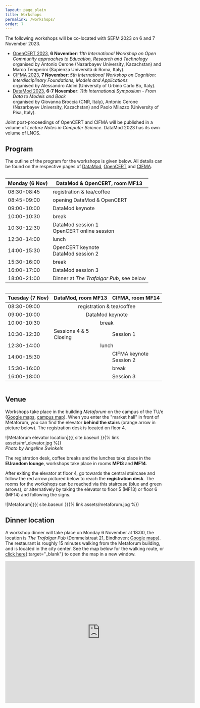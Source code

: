 ```yaml
---
layout: page_plain
title: Workshops
permalink: /workshops/
order: 7
---
```


The following workshops will be co-located with SEFM 2023 on 6 and 7 November 2023.

- [OpenCERT 2023](https://opencert.github.io/), **6 November**: *11th International Workshop on Open Community approaches to Education, Research and Technology*  
organised by Antonio Cerone (Nazarbayev University, Kazachstan) and Marco Temperini (Sapienza Università di Roma, Italy).
- [CIFMA 2023](https://cifma.github.io/), **7 November**: *5th International Workshop on Cognition: Interdisciplinary Foundations, Models and Applications*  
organised by Alessandro Aldini (University of Urbino Carlo Bo, Italy).
- [DataMod 2023](https://datamod2023.github.io/), **6-7 November**: *11th International Symposium - From Data to Models and Back*  
organised by Giovanna Broccia (CNR, Italy), Antonio Cerone (Nazarbayev University, Kazachstan) and Paolo Milazzo (University of Pisa, Italy).

Joint post-proceedings of OpenCERT and CIFMA will be published in a volume of *Lecture Notes in Computer Science*. DataMod 2023 has its own volume of LNCS.

## Program
The outline of the program for the workshops is given below.
All details can be found on the respective pages of [DataMod](https://datamod2023.github.io/#program), [OpenCERT](https://opencert.github.io/programme-2023.html) and [CIFMA](https://cifma.github.io/programme-2023.html).
<table style="display:inline-block; vertical-align:top;">
    <thead>
        <tr>
            <th>Monday (6 Nov)</th>
            <th>DataMod &amp; OpenCERT, room MF13</th>
        </tr>
    </thead>
    <tbody>
        <tr>
            <td>08:30-08:45</td>
            <td>registration &amp; tea/coffee</td>
        </tr>
        <tr></tr>
        <tr>
            <td>08:45-09:00</td>
            <td>opening DataMod & OpenCERT</td>
        </tr>
        <tr>
            <td>09:00-10:00</td>
            <td>DataMod keynote</td>
        </tr>
        <tr>
            <td>10:00-10:30</td>
            <td>break</td>
        </tr>
        <tr>
            <td>10:30-12:30</td>
            <td>DataMod session 1<br>OpenCERT online session</td>
        </tr>
        <tr>
            <td>12:30-14:00</td>
            <td>lunch</td>
        </tr>
        <tr>
            <td>14:00-15:30</td>
            <td>OpenCERT keynote<br>DataMod session 2</td>
        </tr>
        <tr>
            <td>15:30-16:00</td>
            <td>break</td>
        </tr>
        <tr>
            <td>16:00-17:00</td>
            <td>DataMod session 3</td>
        </tr>
        <tr>
            <td>18:00-21:00</td>
            <td>Dinner at <em>The Trafalgar Pub</em>, see below</td>
        </tr>
    </tbody>
</table>
<table style="display:inline-block; vertical-align:top;">
    <thead>
        <tr>
            <th>Tuesday (7 Nov)</th>
            <th>DataMod, room MF13</th>
            <th>CIFMA, room MF14</th>
        </tr>
    </thead>
    <tbody>
        <tr>
            <td>08:30-09:00</td>
            <td colspan="2" style="text-align: center;">registration &amp; tea/coffee</td>
        </tr>
        <tr>
            <td>09:00-10:00</td>
            <td colspan="2" style="text-align: center;">DataMod keynote</td>
        </tr>
        <tr>
            <td>10:00-10:30</td>
            <td colspan="2" style="text-align: center;">break</td>
        </tr>
        <tr>
            <td>10:30-12:30</td>
            <td>Sessions 4 &amp; 5<br>Closing</td>
            <td>Session 1</td>
        </tr>
        <tr>
            <td>12:30-14:00</td>
            <td colspan="2" style="text-align: center;">lunch</td>
        </tr>
        <tr>
            <td>14:00-15:30</td>
            <td></td>
            <td>CIFMA keynote<br>Session 2</td>
        </tr>
        <tr>
            <td>15:30-16:00</td>
            <td></td>
            <td>break</td>
        </tr>
        <tr>
            <td>16:00-18:00</td>
            <td></td>
            <td>Session 3</td>
        </tr>
    </tbody>
</table>


## Venue
Workshops take place in the building *Metaforum* on the campus of the TU/e ([Google maps](https://goo.gl/maps/3Us9RFGX7gGAJFEA7), [campus map](https://assets.w3.tue.nl/w/fileadmin/tue/Afbeeldingen/TUe_Map_12-2022.pdf)).
When you enter the "market hall" in front of Metaforum, you can find the elevator **behind the stairs** (orange arrow in picture below).
The registration desk is located on floor 4.

![Metaforum elevator location]({{ site.baseurl }}{% link assets/mf_elevator.jpg %})  
*Photo by Angeline Swinkels*

The registration desk, coffee breaks and the lunches take place in the **EUrandom lounge**, workshops take place in rooms **MF13** and **MF14**.

After exiting the elevator at floor 4, go towards the central staircase and follow the red arrow pictured below to reach the **registration desk**.
The rooms for the workshops can be reached via this staircase (blue and green arrows), or alternatively by taking the elevator to floor 5 (MF13) or floor 6 (MF14) and following the signs.

![Metaforum]({{ site.baseurl }}{% link assets/metaforum.jpg %})

## Dinner location
A workshop dinner will take place on Monday 6 November at 18:00, the location is *The Trafalgar Pub* (Dommelstraat 21, Eindhoven; [Google maps](https://maps.app.goo.gl/ahNs7rhLoT4FLuFi7)).
The restaurant is roughly 15 minutes walking from the Metaforum building, and is located in the city center.
See the map below for the walking route, or [click here](https://maps.app.goo.gl/SvAVLRy3majXh5Ym9){:target="_blank"} to open the map in a new window.
<iframe src="https://www.google.com/maps/embed?pb=!1m28!1m12!1m3!1d2486.777975622538!2d5.4798592274819145!3d51.44387122179898!2m3!1f0!2f0!3f0!3m2!1i1024!2i768!4f13.1!4m13!3e2!4m5!1s0x47c6d8e04bc52af9%3A0x20fe44840cbbb233!2sMetaForum%2C%20MetaForum%2C%20Eindhoven!3m2!1d51.4468853!2d5.4874078!4m5!1s0x47c6d91d1fe543c1%3A0x634e23e2c62f9756!2sThe%20Trafalgar%20Pub%2C%20Dommelstraat%2C%20Eindhoven!3m2!1d51.4409901!2d5.4810364!5e0!3m2!1snl!2snl!4v1698398539021!5m2!1snl!2snl" width="600" height="450" style="border:0;" allowfullscreen="" loading="lazy" referrerpolicy="no-referrer-when-downgrade"></iframe>
